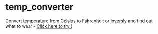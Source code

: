 # temp_converter

Convert temperature from Celsius to Fahrenheit or inversly and find out what to wear - [Click here to try !](https://karola94.github.io/temp_converter/)